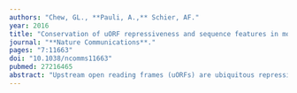 ```yaml
---
authors: "Chew, GL., **Pauli, A.,** Schier, AF."
year: 2016
title: "Conservation of uORF repressiveness and sequence features in mouse, human and zebrafish"
journal: "**Nature Communications**."
pages: "7:11663"
doi: "10.1038/ncomms11663"
pubmed: 27216465
abstract: "Upstream open reading frames (uORFs) are ubiquitous repressive genetic elements in vertebrate mRNAs. While much is known about the regulation of individual genes by their uORFs, the range of uORF-mediated translational repression in vertebrate genomes is largely unexplored. Moreover, it is unclear whether the repressive effects of uORFs are conserved across species. To address these questions, we analyse transcript sequences and ribosome profiling data from human, mouse and zebrafish. We find that uORFs are depleted near coding sequences (CDSes) and have initiation contexts that diminish their translation. Linear modelling reveals that sequence features at both uORFs and CDSes modulate the translation of CDSes. Moreover, the ratio of translation over 5' leaders and CDSes is conserved between human and mouse, and correlates with the number of uORFs. These observations suggest that the prevalence of vertebrate uORFs may be explained by their conserved role in repressing CDS translation."
---
```

